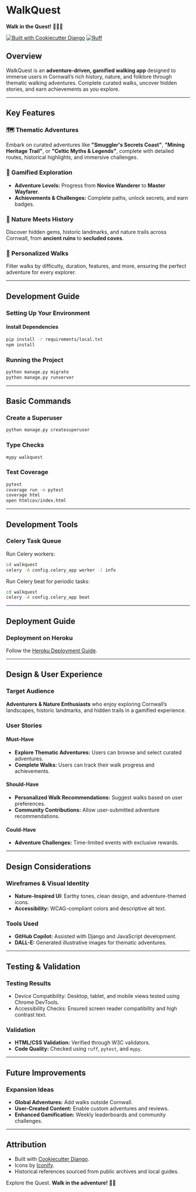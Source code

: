 # WalkQuest

**Walk in the Quest!** 🚶‍♂️🧭

[![Built with Cookiecutter Django](https://img.shields.io/badge/built%20with-Cookiecutter%20Django-ff69b4.svg?logo=cookiecutter)](https://github.com/cookiecutter/cookiecutter-django/)
[![Ruff](https://img.shields.io/endpoint?url=https://raw.githubusercontent.com/astral-sh/ruff/main/assets/badge/v2.json)](https://github.com/astral-sh/ruff)

## Overview

WalkQuest is an **adventure-driven, gamified walking app** designed to immerse users in Cornwall’s rich history, nature, and folklore through thematic walking adventures. Complete curated walks, uncover hidden stories, and earn achievements as you explore.

---
## Key Features

### 🗺️ Thematic Adventures
Embark on curated adventures like **"Smuggler's Secrets Coast"**, **"Mining Heritage Trail"**, or **"Celtic Myths & Legends"**, complete with detailed routes, historical highlights, and immersive challenges.

### 🥾 Gamified Exploration
- **Adventure Levels:** Progress from **Novice Wanderer** to **Master Wayfarer**.
- **Achievements & Challenges:** Complete paths, unlock secrets, and earn badges.

### 🌿 Nature Meets History
Discover hidden gems, historic landmarks, and nature trails across Cornwall, from **ancient ruins** to **secluded coves**.

### 🚶 Personalized Walks
Filter walks by difficulty, duration, features, and more, ensuring the perfect adventure for every explorer.

---
## Development Guide

### Setting Up Your Environment

#### Install Dependencies
```bash
pip install -r requirements/local.txt
npm install
```

### Running the Project
```bash
python manage.py migrate
python manage.py runserver
```

---
## Basic Commands

### Create a Superuser
```bash
python manage.py createsuperuser
```

### Type Checks
```bash
mypy walkquest
```

### Test Coverage
```bash
pytest
coverage run -m pytest
coverage html
open htmlcov/index.html
```

---
## Development Tools

### Celery Task Queue
Run Celery workers:
```bash
cd walkquest
celery -A config.celery_app worker -l info
```
Run Celery beat for periodic tasks:
```bash
cd walkquest
celery -A config.celery_app beat
```

---
## Deployment Guide

### Deployment on Heroku
Follow the [Heroku Deployment Guide](https://cookiecutter-django.readthedocs.io/en/latest/3-deployment/deployment-on-heroku.html).

---
## Design & User Experience

### Target Audience
**Adventurers & Nature Enthusiasts** who enjoy exploring Cornwall’s landscapes, historic landmarks, and hidden trails in a gamified experience.

### User Stories
#### Must-Have
- **Explore Thematic Adventures:** Users can browse and select curated adventures.
- **Complete Walks:** Users can track their walk progress and achievements.

#### Should-Have
- **Personalized Walk Recommendations:** Suggest walks based on user preferences.
- **Community Contributions:** Allow user-submitted adventure recommendations.

#### Could-Have
- **Adventure Challenges:** Time-limited events with exclusive rewards.

---
## Design Considerations

### Wireframes & Visual Identity
- **Nature-Inspired UI:** Earthy tones, clean design, and adventure-themed icons.
- **Accessibility:** WCAG-compliant colors and descriptive alt text.

### Tools Used
- **GitHub Copilot:** Assisted with Django and JavaScript development.
- **DALL-E:** Generated illustrative images for thematic adventures.

---
## Testing & Validation

### Testing Results
- Device Compatibility: Desktop, tablet, and mobile views tested using Chrome DevTools.
- Accessibility Checks: Ensured screen reader compatibility and high contrast text.

### Validation
- **HTML/CSS Validation:** Verified through W3C validators.
- **Code Quality:** Checked using `ruff`, `pytest`, and `mypy`.

---
## Future Improvements

### Expansion Ideas
- **Global Adventures:** Add walks outside Cornwall.
- **User-Created Content:** Enable custom adventures and reviews.
- **Enhanced Gamification:** Weekly leaderboards and community challenges.

---
## Attribution
- Built with [Cookiecutter Django](https://github.com/cookiecutter/cookiecutter-django/).
- Icons by [Iconify](https://iconify.design/).
- Historical references sourced from public archives and local guides.

Explore the Quest. **Walk in the adventure!** 🧭🥾

